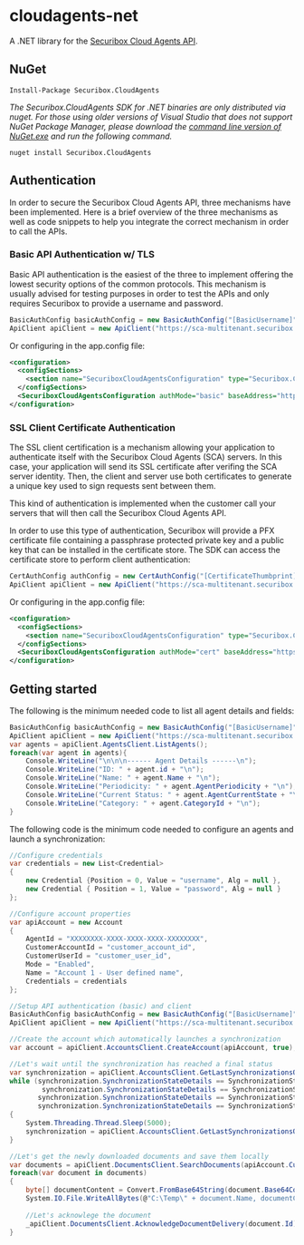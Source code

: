 # cloudagents-net
A .NET library for the [Securibox Cloud Agents API](https://sca.securibox.eu).

## NuGet

    Install-Package Securibox.CloudAgents
	
*The Securibox.CloudAgents SDK for .NET binaries are only distributed via nuget. For those using older versions of Visual Studio that
does not support NuGet Package Manager, please download the [command line version of NuGet.exe](http://nuget.codeplex.com/releases/view/58939) and run the following
command.*

	nuget install Securibox.CloudAgents
	
## Authentication
In order to secure the Securibox Cloud Agents API, three mechanisms have been implemented. Here is a brief overview of the three mechanisms as well as code snippets to help you integrate the correct mechanism in order to call the APIs.

### Basic API Authentication w/ TLS
Basic API authentication is the easiest of the three to implement offering the lowest security options of the common protocols.
This mechanism is usually advised for testing purposes in order to test the APIs and only requires Securibox to provide a username and password.
```csharp
BasicAuthConfig basicAuthConfig = new BasicAuthConfig("[BasicUsername]", "[BasicPassword]");
ApiClient apiClient = new ApiClient("https://sca-multitenant.securibox.eu", basicAuthConfig);
```
Or configuring in the app.config file:
```xml
<configuration>
  <configSections>
    <section name="SecuriboxCloudAgentsConfiguration" type="Securibox.CloudAgents.Configurations.SecuriboxCloudAgentsConfiguration, Securibox.CloudAgents"/>
  </configSections>
  <SecuriboxCloudAgentsConfiguration authMode="basic" baseAddress="https://sca-multitenant.securibox.eu/" username="username" password="password"/>
</configuration>
```
### SSL Client Certificate Authentication 
The SSL client certification is a mechanism allowing your application to authenticate itself with the Securibox Cloud Agents (SCA) servers. In this case, your application will send its SSL certificate after verifing the SCA server identity. Then, the client and server use both certificates to generate a unique key used to sign requests sent between them.

This kind of authentication is implemented when the customer call your servers that will then call the Securibox Cloud Agents API.

In order to use this type of authentication, Securibox will provide a PFX certificate file containing a passphrase protected private key and a public key that can be installed in the certificate store.
The SDK can access the certificate store to perform client authentication:
```csharp
CertAuthConfig authConfig = new CertAuthConfig("[CertificateThumbprint]");
ApiClient apiClient = new ApiClient("https://sca-multitenant.securibox.eu", authConfig);
```
Or configuring in the app.config file:
```xml
<configuration>
  <configSections>
    <section name="SecuriboxCloudAgentsConfiguration" type="Securibox.CloudAgents.Configurations.SecuriboxCloudAgentsConfiguration, Securibox.CloudAgents"/>
  </configSections>
  <SecuriboxCloudAgentsConfiguration authMode="cert" baseAddress="https://sca-multitenant.securibox.eu/" certThumbprint="[CertificateThumbprint]" />
</configuration>
```

## Getting started
The following is the minimum needed code to list all agent details and fields:
```csharp
BasicAuthConfig basicAuthConfig = new BasicAuthConfig("[BasicUsername]", "[BasicPassword]");
ApiClient apiClient = new ApiClient("https://sca-multitenant.securibox.eu", basicAuthConfig);
var agents = apiClient.AgentsClient.ListAgents();
foreach(var agent in agents){
    Console.WriteLine("\n\n\n------ Agent Details ------\n");
    Console.WriteLine("ID: " + agent.id + "\n");
    Console.WriteLine("Name: " + agent.Name + "\n");
    Console.WriteLine("Periodicity: " + agent.AgentPeriodicity + "\n");
    Console.WriteLine("Current Status: " + agent.AgentCurrentState + "\n");
    Console.WriteLine("Category: " + agent.CategoryId + "\n");
}
```


The following code is the minimum code needed to configure an agents and launch a synchronization:
```csharp
//Configure credentials
var credentials = new List<Credential>
{
    new Credential {Position = 0, Value = "username", Alg = null },
    new Credential { Position = 1, Value = "password", Alg = null }
};

//Configure account properties    
var apiAccount = new Account
{
    AgentId = "XXXXXXXX-XXXX-XXXX-XXXX-XXXXXXXX",
    CustomerAccountId = "customer_account_id",
    CustomerUserId = "customer_user_id",
    Mode = "Enabled",
    Name = "Account 1 - User defined name",
    Credentials = credentials
};

//Setup API authentication (basic) and client
BasicAuthConfig basicAuthConfig = new BasicAuthConfig("[BasicUsername]", "[BasicPassword]");
ApiClient apiClient = new ApiClient("https://sca-multitenant.securibox.eu", basicAuthConfig);

//Create the account which automatically launches a synchronization
var account = apiClient.AccountsClient.CreateAccount(apiAccount, true);

//Let's wait until the synchronization has reached a final status
var synchronization = apiClient.AccountsClient.GetLastSynchronizationsOfAccount(account.CustomerAccountId);
while (synchronization.SynchronizationStateDetails == SynchronizationStateDetails.NewAccount ||
        synchronization.SynchronizationStateDetails == SynchronizationStateDetails.Scheduled ||
       synchronization.SynchronizationStateDetails == SynchronizationStateDetails.Pending ||
       synchronization.SynchronizationStateDetails == SynchronizationStateDetails.InProgress)
{
    System.Threading.Thread.Sleep(5000);
    synchronization = apiClient.AccountsClient.GetLastSynchronizationsOfAccount(account.CustomerAccountId);
}

//Let's get the newly downloaded documents and save them locally
var documents = apiClient.DocumentsClient.SearchDocuments(apiAccount.CustomerAccountId);
foreach(var document in documents)
{
    byte[] documentContent = Convert.FromBase64String(document.Base64Content);
    System.IO.File.WriteAllBytes(@"C:\Temp\" + document.Name, documentContent);
    
    //Let's acknowlege the document
    _apiClient.DocumentsClient.AcknowledgeDocumentDelivery(document.Id);
}
```